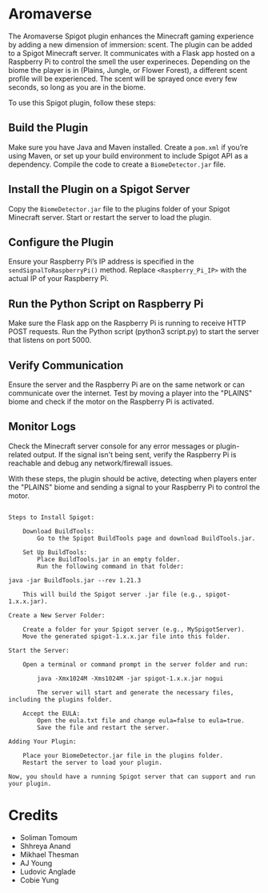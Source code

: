 # Aromaverse

The Aromaverse Spigot plugin enhances the Minecraft gaming experience by adding a new dimension of immersion: scent. The plugin can be added to a Spigot Minecraft server. It communicates with a Flask app hosted on a Raspberry Pi to control the smell the user experineces. Depending on the biome the player is in (Plains, Jungle, or Flower Forest), a different scent profile will be experienced. The scent will be sprayed once every few seconds, so long as you are in the biome.

To use this Spigot plugin, follow these steps:

## Build the Plugin
Make sure you have Java and Maven installed.
Create a `pom.xml` if you’re using Maven, or set up your build environment to include Spigot API as a dependency.
Compile the code to create a `BiomeDetector.jar` file.

## Install the Plugin on a Spigot Server
Copy the `BiomeDetector.jar` file to the plugins folder of your Spigot Minecraft server.
Start or restart the server to load the plugin.

## Configure the Plugin
Ensure your Raspberry Pi’s IP address is specified in the `sendSignalToRaspberryPi()` method. Replace `<Raspberry_Pi_IP>` with the actual IP of your Raspberry Pi.

## Run the Python Script on Raspberry Pi
Make sure the Flask app on the Raspberry Pi is running to receive HTTP POST requests.
Run the Python script (python3 script.py) to start the server that listens on port 5000.

## Verify Communication
Ensure the server and the Raspberry Pi are on the same network or can communicate over the internet.
Test by moving a player into the "PLAINS" biome and check if the motor on the Raspberry Pi is activated.

## Monitor Logs
Check the Minecraft server console for any error messages or plugin-related output.
If the signal isn't being sent, verify the Raspberry Pi is reachable and debug any network/firewall issues.

With these steps, the plugin should be active, detecting when players enter the "PLAINS" biome and sending a signal to your Raspberry Pi to control the motor.

~~~~~~~~~~~~~~~~~~~~~~~~~~~~~~~~~~~~~~~~~~~~~~~~~~~~~~~~~~~~~~~~~~~~~~~~~~~~~~~~~~~~~~~~~~~~~~~~~~~~~~~~~~~~~~~~~~~~~~~~~~~~~~~~~~~~~~~~~~~~~~~~~~~~~~~~~~~~~~~~

Steps to Install Spigot:

    Download BuildTools:
        Go to the Spigot BuildTools page and download BuildTools.jar.

    Set Up BuildTools:
        Place BuildTools.jar in an empty folder.
        Run the following command in that folder:

java -jar BuildTools.jar --rev 1.21.3

    This will build the Spigot server .jar file (e.g., spigot-1.x.x.jar).

Create a New Server Folder:

    Create a folder for your Spigot server (e.g., MySpigotServer).
    Move the generated spigot-1.x.x.jar file into this folder.

Start the Server:

    Open a terminal or command prompt in the server folder and run:

        java -Xmx1024M -Xms1024M -jar spigot-1.x.x.jar nogui

        The server will start and generate the necessary files, including the plugins folder.

    Accept the EULA:
        Open the eula.txt file and change eula=false to eula=true.
        Save the file and restart the server.

Adding Your Plugin:

    Place your BiomeDetector.jar file in the plugins folder.
    Restart the server to load your plugin.

Now, you should have a running Spigot server that can support and run your plugin.
~~~~~~~~~~~~~~~~~~~~~~~~~~~~~~~~~~~~~~~~~~~~~~~~~~~~~~~~~~~~~~~~~~~~~~~~~~~~~~~~~~~~~~~~~~~~~~~~~~~~~~~~~~~~~~~~~~~~~~~~~~~~~~~~~~~~~~~~~~~~~~~~~~~~~~~~~~~~~~~~~~
# Credits
- Soliman Tomoum
- Shhreya Anand
- Mikhael Thesman
- AJ Young
- Ludovic Anglade
- Cobie Yung
